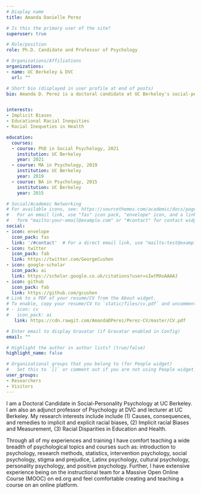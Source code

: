 ```yaml
---
# Display name
title: Amanda Danielle Perez

# Is this the primary user of the site?
superuser: true

# Role/position
role: Ph.D. Candidate and Professor of Psychology 

# Organizations/Affiliations
organizations:
- name: UC Berkeley & DVC
  url: ""

# Short bio (displayed in user profile at end of posts)
bio: Amanda D. Perez is a doctoral candidate at UC Berkeley's social-personality Ph.D. program. She is also an adjunct professor of psychology at DVC and a psychology lecturer at UC Berkeley.


interests:
- Implicit Biases
- Educational Racial Inequities
- Racial Inequeties in Health

education:
  courses:
  - course: PhD in Social Psychology, 2021
    institution: UC Berkeley
    year: 2021
  - course: MA in Psychology, 2019
    institution: UC Berkeley
    year: 2019
  - course: BA in Psychology, 2015
    institution: UC Berkeley
    year: 2015

# Social/Academic Networking
# For available icons, see: https://sourcethemes.com/academic/docs/page-builder/#icons
#   For an email link, use "fas" icon pack, "envelope" icon, and a link in the
#   form "mailto:your-email@example.com" or "#contact" for contact widget.
social:
- icon: envelope
  icon_pack: fas
  link: '/#contact'  # For a direct email link, use "mailto:test@example.org".
- icon: twitter
  icon_pack: fab
  link: https://twitter.com/GeorgeCushen
- icon: google-scholar
  icon_pack: ai
  link: https://scholar.google.co.uk/citations?user=sIwtMXoAAAAJ
- icon: github
  icon_pack: fab
  link: https://github.com/gcushen
# Link to a PDF of your resume/CV from the About widget.
# To enable, copy your resume/CV to `static/files/cv.pdf` and uncomment the lines below.
# - icon: cv
#   icon_pack: ai
   link: https://cdn.rawgit.com/AmandaDPerez/Perez-CV/master/CV.pdf

# Enter email to display Gravatar (if Gravatar enabled in Config)
email: ""

# Highlight the author in author lists? (true/false)
highlight_name: false

# Organizational groups that you belong to (for People widget)
#   Set this to `[]` or comment out if you are not using People widget.
user_groups:
- Researchers
- Visitors
---
```


I am a Doctoral Candidate in Social-Personality Psychology at UC Berkeley. I am also an adjunct professor of Psychology at DVC and lecturer at UC Berkeley. My research interests include include (1) Causes, consequences, and remedies to implicit and explicit racial biases, (2) Implicit racial Biases and Measurement, (3) Racial Disparities in Education and Health. 

Through all of my experiences and training I have comfort teaching a wide breadth of psychological topics and courses such as: introduction to psychology, research methods, statistics, intervention psychology, social psychology, stigma and prejudice, Latinx psychology, cultural psychology, personality psychology, and positive psychology. Further, I have extensive experience being on the instructional team for a Massive Open Online Course (MOOC) on ed.org and feel comfortable creating and teaching a course on an online platform.
